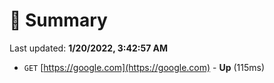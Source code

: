 # 📖 Summary
Last updated: **1/20/2022, 3:42:57 AM**

- `GET` [https://google.com](https://google.com) - **Up** (115ms)
